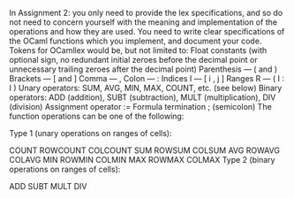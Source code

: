 
In Assignment 2: you only need to provide the lex specifications, and so do not need to concern yourself with the meaning and implementation of the operations and how they are used.
You need to write clear specifications of the OCaml functions which you implement, and document your code.
Tokens for OCamllex would be, but not limited to:
Float constants (with optional sign, no redundant initial zeroes before the decimal point or unnecessary trailing zeroes after the decimal point)
Parenthesis — ( and )
Brackets — [ and ]
Comma — ,
Colon —  :
Indices I — [ i , j ]
Ranges R — ( I : I )
Unary operators: SUM, AVG, MIN, MAX, COUNT, etc. (see below)
Binary operators: ADD (addition), SUBT (subtraction), MULT (multiplication), DIV (division)
Assignment operator  :=
Formula termination  ; (semicolon) 
The function operations can be one of the following:



Type 1 (unary operations on ranges of cells):

COUNT
ROWCOUNT
COLCOUNT
SUM
ROWSUM
COLSUM
AVG
ROWAVG
COLAVG
MIN
ROWMIN
COLMIN
MAX
ROWMAX
COLMAX
Type 2 (binary operations on ranges of cells):

ADD
SUBT
MULT
DIV
